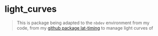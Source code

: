 # light_curves
> This is package being adapted to the `nbdev` environment from my code, from my <a href='https://github.com/tburnett/lat-timing'>github package lat-timing</a> to manage light curves of 

